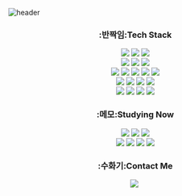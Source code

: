 ![header](https://capsule-render.vercel.app/api?type=waving&color=gradient&height=300&section=header&text=Hi!%20I'm%20Becky!&fontSize=90&animation=fadeIn)
<!--
<h3 align="center">:여성_기술_전문가: My Github Stats :여성_기술_전문가:</h3>
<div align="center">
// ![Becky's GitHub stats](https://github-readme-stats.vercel.app/api?username=Cathy-Kim&show_icons=true&theme=buefy)
</div>
-->
<h3 align="center">:반짝임:Tech Stack </h3>
<p align="center">
  <img src="https://img.shields.io/badge/Python-3776AB?style=flat&logo=Python&logoColor=white"/>
  <img src="https://img.shields.io/badge/C-A8B9CC?style=flat&logo=C&logoColor=white"/></a>
  <img src="https://img.shields.io/badge/Java-3B5C87?style=flat&logo=JAVA&logoColor=white"/></a>
  <br>
  <img src="https://img.shields.io/badge/PyTorch-EE4C2C?style=flat&logo=PyTorch&logoColor=white"/>
  <img src="https://img.shields.io/badge/PyTorch Lightning-792EE5?style=flat&logo=lightning&logoColor=white"/></a>
  <img src="https://img.shields.io/badge/TensorFlow-FF6F00?style=flat&logo=TensorFlow&logoColor=white"/></a>
  <br>
  <img src="https://img.shields.io/badge/Anaconda-44A833?style=flat&logo=Anaconda&logoColor=white"/>
  <img src="https://img.shields.io/badge/Tableau-E97627?style=flat&logo=Tableau&logoColor=white"/></a>
  <img src="https://img.shields.io/badge/R-276DC3?style=flat&logo=R&logoColor=white"/></a>
  <img src="https://img.shields.io/badge/SPSS-DD0700?style=flat&logo=&logoColor=white"/></a>
  <img src="https://img.shields.io/badge/SAS-1981D1?style=flat&logo=&logoColor=white"/></a>
  <br>
  <img src="https://img.shields.io/badge/HTML-E34F26?style=flat&logo=HTML5&logoColor=white"/>
  <img src="https://img.shields.io/badge/CSS-1572B6?style=flat&logo=CSS3&logoColor=white"/></a>
  <img src="https://img.shields.io/badge/MySQL-4479A1?style=flat&logo=mysql&logoColor=white"/></a>
  <img src="https://img.shields.io/badge/MariaDB-003545?style=flat&logo=mariadb&logoColor=white"/></a>
  <br>
  <img src="https://img.shields.io/badge/GitHub-181717?style=flat&logo=github&logoColor=white"/>
  <img src="https://img.shields.io/badge/Git-F05032?style=flat&logo=git&logoColor=white"/></a>
  <img src="https://img.shields.io/badge/Slack-4A154B?style=flat&logo=slack&logoColor=white"/></a>
  <img src="https://img.shields.io/badge/WandB-FFBE00?style=flat&logo=weightsandbiases&logoColor=white"/></a>
</p>
<h3 align="center">:메모:Studying Now </h3>
<p align="center">
  <img src="https://img.shields.io/badge/FastAPI-009688?style=flat&logo=fastapi&logoColor=white"/>
  <img src="https://img.shields.io/badge/Streamlit-FF4B4B?style=flat&logo=streamlit&logoColor=white"/></a>
  <img src="https://img.shields.io/badge/sqlalchemy-D71F00?style=flat&logo=sqlalchemy&logoColor=white"/></a>
  <br>
  <img src="https://img.shields.io/badge/Pydantic-E92063?style=flat&logo=pydantic&logoColor=white"/>
  <img src="https://img.shields.io/badge/Docker-2496ED?style=flat&logo=docker&logoColor=white"/>
  <img src="https://img.shields.io/badge/Linux-FCC624?style=flat&logo=linux&logoColor=white"/></a>
  <img src="https://img.shields.io/badge/Pytest-0A9EDC?style=flat&logo=pytest&logoColor=white"/></a>
</p>
<h3 align="center">:수화기:Contact Me </h3>
<p align="center">
  <a href="https://www.linkedin.com/in/becky-kwon-7467631a6"><img src="https://img.shields.io/badge/-LinkedIn-blue?style=flat-square&logo=Linkedin&logoColor=white&link=https://www.linkedin.com/in/becky-kwon-7467631a6"></a>&nbsp
<!--
**Becky-Kwon/Becky-Kwon** is a :반짝임: _special_ :반짝임: repository because its `README.md` (this file) appears on your GitHub profile.
Here are some ideas to get you started:
- :망원경: I’m currently working on ...
- :새싹: I’m currently learning ...
- :댄서: I’m looking to collaborate on ...
- :생각하는_얼굴: I’m looking for help with ...
- :말풍선: Ask me about ...
- :우편함: How to reach me: ...
- :웃음: Pronouns: ...
- :번쩍: Fun fact: ...
-->
